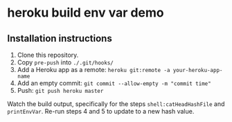# heroku build env var demo

## Installation instructions

1. Clone this repository.
2. Copy ```pre-push``` into ```./.git/hooks/```
3. Add a Heroku app as a remote: ```heroku git:remote -a your-heroku-app-name```
4. Add an empty commit: ```git commit --allow-empty -m "commit time"```
5. Push: ```git push heroku master```

Watch the build output, specifically for the steps ```shell:catHeadHashFile``` and ```printEnvVar```. Re-run steps 4 and 5 to update to a new hash value.